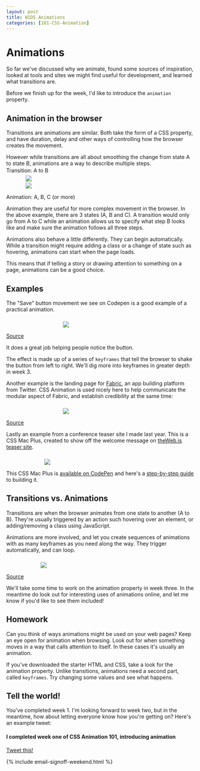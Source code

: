 ```yaml
---
layout: post
title: W1D5 Animations
categories: [101-CSS-Animation]
---
```


# Animations

So far we've discussed why we animate, found some sources of inspiration, looked at tools and sites we might find useful for development, and learned what transitions are.

Before we finish up for the week, I'd like to introduce the `animation` property.

## Animation in the browser

Transitions are animations are similar. Both take the form of a CSS property, and have duration, delay and other ways of controlling how the browser creates the movement.

However while transitions are all about smoothing the change from state A to state B, animations are a way to describe multiple steps.

<img src="http://s3.amazonaws.com/course-images/ab.png" style="max-width: 400px; margin: 24px auto 0; display: block;">

<p class="source" style="margin-top: -38px">Transition: A to B</p>

<img src="http://s3.amazonaws.com/course-images/abc.png" style="max-width: 400px; margin: 24px auto 0; display: block;">

<p class="source">Animation: A, B, C (or more)</p>

Animation they are useful for more complex movement in the browser. In the above example, there are 3 states (A, B and C). A transition would only go from A to C while an animation allows us to specify what step B looks like and make sure the animation follows all three steps.

Animations also behave a little differently. They can begin automatically. While a transition might require adding a class or a change of state such as hovering, animations can start when the page loads.

This means that if telling a story or drawing attention to something on a page, animations can be a good choice.

## Examples

The "Save" button movement we see on Codepen is a good example of a practical animation.

<div class="example">
  <img src="http://s3.amazonaws.com/course-images/save_button.gif" style="max-width: 200px; margin: 24px auto 0; display: block;">
  <p class="source"><a href="http://codepen.io/donovanh/pen/KwEQdQ">Source</a></p>
</div>

It does a great job helping people notice the button.

The effect is made up of a series of `keyframes` that tell the browser to shake the button from left to right. We'll dig more into keyframes in greater depth in week 3.

Another example is the landing page for [Fabric](https://get.fabric.io/), an app building platform from Twitter. CSS Animation is used nicely here to help communicate the modular aspect of Fabric, and establish credibility at the same time:

<div class="example">
  <img src="http://s3.amazonaws.com/course-images/fabric.gif" style="max-width: 200px; margin: 24px auto 0; display: block;">
  <p class="source"><a href="https://get.fabric.io/">Source</a></p>
</div>

Lastly an example from a conference teaser site I made last year. This is a CSS Mac Plus, created to show off the welcome message on [theWeb.is teaser site](http://theweb.is).

<div class="example">
  <img src="http://s3.amazonaws.com/course-images/macplus.gif" style="max-width: 300px; margin: 24px auto 0; display: block;">
</div>

This CSS Mac Plus is [available on CodePen](http://codepen.io/donovanh/full/HGqjp/) and here's a [step-by-step guide](https://cssanimation.rocks/macplus/) to building it.


## Transitions vs. Animations

Transitions are when the browser animates from one state to another (A to B). They're usually triggered by an action such hovering over an element, or adding/removing a class using JavaScript.

Animations are more involved, and let you create sequences of animations with as many keyframes as you need along the way. They trigger automatically, and can loop.

<div class="example">
  <img src="http://s3.amazonaws.com/course-images/transitions-animations.gif" style="max-width: 320px; margin: 24px auto 0; display: block;">
  <p class="source"><a href="https://cssanimation.rocks/transition-vs-animation/">Source</a></p>
</div>

We'll take some time to work on the animation property in week three. In the meantime do look out for interesting uses of animations online, and let me know if you'd like to see them included!

<div class="callout">
  <h2>Homework</h2>
  <p>Can you think of ways animations might be used on your web pages? Keep an eye open for animation when browsing. Look out for when something moves in a way that calls attention to itself. In these cases it's usually an animation.</p>
  <p>If you've downloaded the starter HTML and CSS, take a look for the animation property. Unlike transitions, animations need a second part, called <code>keyframes</code>. Try changing some values and see what happens.
</div>

## Tell the world!

You've completed week 1. I'm looking forward to week two, but in the meantime, how about letting everyone know how you're getting on? Here's an example tweet:

<div class="callout">
  <h4>I completed week one of CSS Animation 101, introducing animation</h4>
  <p><a href="https://twitter.com/intent/tweet/?text=I%20completed%20week%20one%20of%20CSS%20Animation%20101%2C%20introducing%20animation%20&url=https%3A%2F%2Fcssanimation.rocks%2Fcourses%2Fanimation-101%2F">Tweet this!</a></p>
</div>

{% include email-signoff-weekend.html %}
